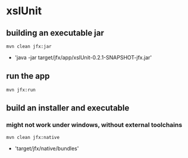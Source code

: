# xslUnit

## building an executable jar

`mvn clean jfx:jar`

- 'java -jar target/jfx/app/xslUnit-0.2.1-SNAPSHOT-jfx.jar'

## run the app

`mvn jfx:run`

## build an installer and executable
### might not work under windows, without external toolchains

`mvn clean jfx:native`

- 'target/jfx/native/bundles'
